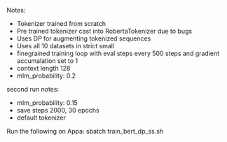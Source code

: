 Notes:

- Tokenizer trained from scratch
- Pre trained tokenizer cast into RobertaTokenizer due to bugs
- Uses DP for augmenting tokenized sequences
- Uses all 10 datasets in strict small
- finegrained training loop with eval steps every 500 steps and gradient accumalation set to 1
- context length 128
- mlm_probability: 0.2

second run notes:
- mlm_probability: 0.15
- save steps 2000, 30 epochs
- default tokenizer


Run the following on Appa:
    sbatch train_bert_dp_ss.sh

